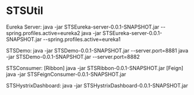 # STSUtil

Eureka Server:
java -jar STSEureka-server-0.0.1-SNAPSHOT.jar --spring.profiles.active=eureka2
java -jar STSEureka-server-0.0.1-SNAPSHOT.jar --spring.profiles.active=eureka1

STSDemo:
java -jar STSDemo-0.0.1-SNAPSHOT.jar --server.port=8881
java -jar STSDemo-0.0.1-SNAPSHOT.jar --server.port=8882

STSConsumer:
[Ribbon]
java -jar STSRibbon-0.0.1-SNAPSHOT.jar
[Feign]
java -jar STSFeignConsumer-0.0.1-SNAPSHOT.jar

STSHystrixDashboard:
java -jar STSHystrixDashboard-0.0.1-SNAPSHOT.jar

